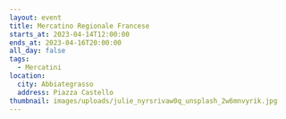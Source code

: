 ```yaml
---
layout: event
title: Mercatino Regionale Francese
starts_at: 2023-04-14T12:00:00
ends_at: 2023-04-16T20:00:00
all_day: false
tags:
  - Mercatini
location:
  city: Abbiategrasso
  address: Piazza Castello
thumbnail: images/uploads/julie_nyrsrivaw0q_unsplash_2w6mnvyrik.jpg
---
```

